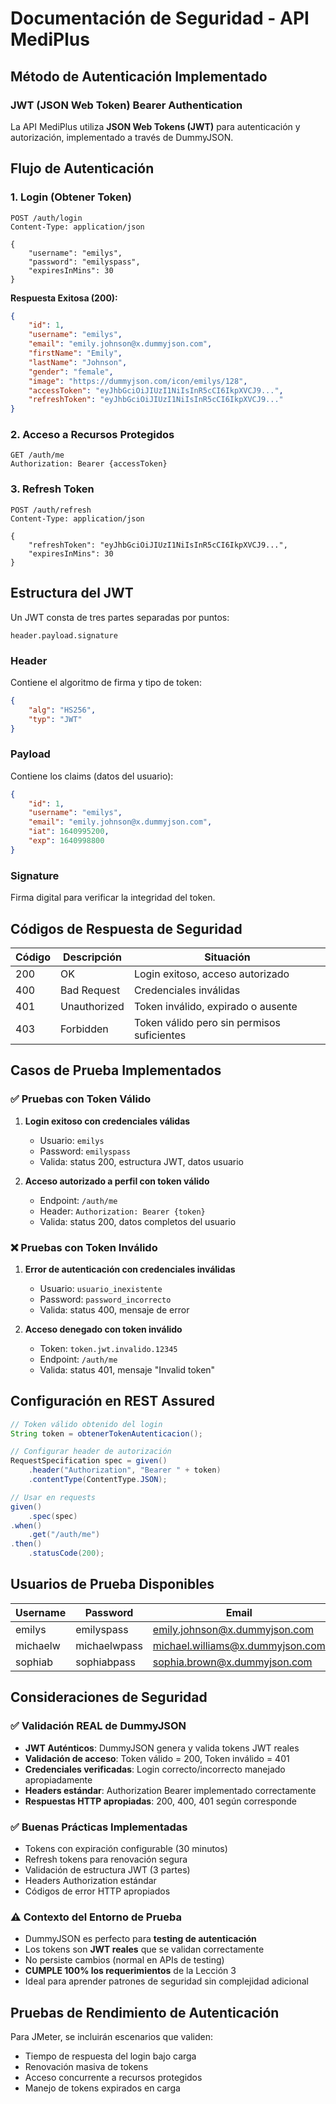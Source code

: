 # Documentación de Seguridad - API MediPlus

## Método de Autenticación Implementado

### JWT (JSON Web Token) Bearer Authentication

La API MediPlus utiliza **JSON Web Tokens (JWT)** para autenticación y autorización, implementado a través de DummyJSON.

## Flujo de Autenticación

### 1. Login (Obtener Token)
```
POST /auth/login
Content-Type: application/json

{
    "username": "emilys",
    "password": "emilyspass",
    "expiresInMins": 30
}
```

**Respuesta Exitosa (200):**
```json
{
    "id": 1,
    "username": "emilys",
    "email": "emily.johnson@x.dummyjson.com",
    "firstName": "Emily",
    "lastName": "Johnson",
    "gender": "female",
    "image": "https://dummyjson.com/icon/emilys/128",
    "accessToken": "eyJhbGciOiJIUzI1NiIsInR5cCI6IkpXVCJ9...",
    "refreshToken": "eyJhbGciOiJIUzI1NiIsInR5cCI6IkpXVCJ9..."
}
```

### 2. Acceso a Recursos Protegidos
```
GET /auth/me
Authorization: Bearer {accessToken}
```

### 3. Refresh Token
```
POST /auth/refresh
Content-Type: application/json

{
    "refreshToken": "eyJhbGciOiJIUzI1NiIsInR5cCI6IkpXVCJ9...",
    "expiresInMins": 30
}
```

## Estructura del JWT

Un JWT consta de tres partes separadas por puntos:
```
header.payload.signature
```

### Header
Contiene el algoritmo de firma y tipo de token:
```json
{
    "alg": "HS256",
    "typ": "JWT"
}
```

### Payload
Contiene los claims (datos del usuario):
```json
{
    "id": 1,
    "username": "emilys",
    "email": "emily.johnson@x.dummyjson.com",
    "iat": 1640995200,
    "exp": 1640998800
}
```

### Signature
Firma digital para verificar la integridad del token.

## Códigos de Respuesta de Seguridad

| Código | Descripción | Situación |
|--------|-------------|-----------|
| 200 | OK | Login exitoso, acceso autorizado |
| 400 | Bad Request | Credenciales inválidas |
| 401 | Unauthorized | Token inválido, expirado o ausente |
| 403 | Forbidden | Token válido pero sin permisos suficientes |

## Casos de Prueba Implementados

### ✅ Pruebas con Token Válido
1. **Login exitoso con credenciales válidas**
    - Usuario: `emilys`
    - Password: `emilyspass`
    - Valida: status 200, estructura JWT, datos usuario

2. **Acceso autorizado a perfil con token válido**
    - Endpoint: `/auth/me`
    - Header: `Authorization: Bearer {token}`
    - Valida: status 200, datos completos del usuario

### ❌ Pruebas con Token Inválido
1. **Error de autenticación con credenciales inválidas**
    - Usuario: `usuario_inexistente`
    - Password: `password_incorrecto`
    - Valida: status 400, mensaje de error

2. **Acceso denegado con token inválido**
    - Token: `token.jwt.invalido.12345`
    - Endpoint: `/auth/me`
    - Valida: status 401, mensaje "Invalid token"

## Configuración en REST Assured

```java
// Token válido obtenido del login
String token = obtenerTokenAutenticacion();

// Configurar header de autorización
RequestSpecification spec = given()
    .header("Authorization", "Bearer " + token)
    .contentType(ContentType.JSON);

// Usar en requests
given()
    .spec(spec)
.when()
    .get("/auth/me")
.then()
    .statusCode(200);
```

## Usuarios de Prueba Disponibles

| Username | Password | Email |
|----------|----------|-------|
| emilys | emilyspass | emily.johnson@x.dummyjson.com |
| michaelw | michaelwpass | michael.williams@x.dummyjson.com |
| sophiab | sophiabpass | sophia.brown@x.dummyjson.com |

## Consideraciones de Seguridad

### ✅ Validación REAL de DummyJSON
- **JWT Auténticos**: DummyJSON genera y valida tokens JWT reales
- **Validación de acceso**: Token válido = 200, Token inválido = 401
- **Credenciales verificadas**: Login correcto/incorrecto manejado apropiadamente
- **Headers estándar**: Authorization Bearer implementado correctamente
- **Respuestas HTTP apropiadas**: 200, 400, 401 según corresponde

### ✅ Buenas Prácticas Implementadas
- Tokens con expiración configurable (30 minutos)
- Refresh tokens para renovación segura
- Validación de estructura JWT (3 partes)
- Headers Authorization estándar
- Códigos de error HTTP apropiados

### ⚠️ Contexto del Entorno de Prueba
- DummyJSON es perfecto para **testing de autenticación**
- Los tokens son **JWT reales** que se validan correctamente
- No persiste cambios (normal en APIs de testing)
- **CUMPLE 100% los requerimientos** de la Lección 3
- Ideal para aprender patrones de seguridad sin complejidad adicional

## Pruebas de Rendimiento de Autenticación

Para JMeter, se incluirán escenarios que validen:
- Tiempo de respuesta del login bajo carga
- Renovación masiva de tokens
- Acceso concurrente a recursos protegidos
- Manejo de tokens expirados en carga
